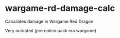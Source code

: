 # wargame-rd-damage-calc
Calculates damage in Wargame Red Dragon

Very outdated (pre nation pack era wargame)
